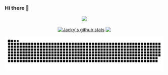 ### Hi there 👋

<!--
**kai9839/kai9839** is a ✨ _special_ ✨ repository because its `README.md` (this file) appears on your GitHub profile.

Here are some ideas to get you started:

- 🔭 I’m currently working on ...
- 🌱 I’m currently learning ...
- 👯 I’m looking to collaborate on ...
- 🤔 I’m looking for help with ...
- 💬 Ask me about ...
- 📫 How to reach me: ...
- 😄 Pronouns: ...
- ⚡ Fun fact: ...
-->

<div align="center">
  
  <img src="https://cdn.jsdelivr.net/gh/sun0225SUN/sun0225SUN/assets/images/coding.gif" /><br>

  <a href="https://github.com/kai9839"><img align="center" src="https://github-readme-stats.vercel.app/api?username=kai9839&show_icons=true&include_all_commits=true&theme=vue&hide_border=true" alt="Jacky's github stats" /></a> 
  <a href="https://github.com/kai9839"><img align="center" src="https://github-readme-stats.vercel.app/api/top-langs/?username=kai9839&layout=compact&theme=vue&hide_border=true" /></a>

<picture>
  <source media="(prefers-color-scheme: dark)" srcset="https://raw.githubusercontent.com/kai9839/kai9839/output/github-contribution-grid-snake-dark.svg">
  <source media="(prefers-color-scheme: light)" srcset="https://raw.githubusercontent.com/kai9839/kai9839/output/github-contribution-grid-snake.svg">
  <img alt="github contribution grid snake animation" src="https://raw.githubusercontent.com/kai9839/kai9839/output/github-contribution-grid-snake.svg">
</picture>

</div>
